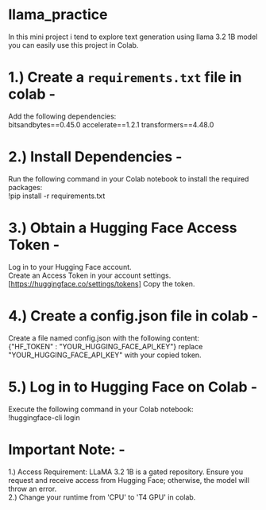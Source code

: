 # llama_practice
In this mini project i tend to explore text generation using llama 3.2 1B model
you can easily use this project in Colab.

# 1.) **Create a `requirements.txt` file** in colab - 
Add the following dependencies:<br>
  bitsandbytes==0.45.0
  accelerate==1.2.1
  transformers==4.48.0

# 2.) **Install Dependencies** - 
Run the following command in your Colab notebook to install the required packages:<br>!pip install -r requirements.txt

# 3.) **Obtain a Hugging Face Access Token** - 
Log in to your Hugging Face account.<br>
Create an Access Token in your account settings.<br>  [https://huggingface.co/settings/tokens]  Copy the token.

# 4.) **Create a config.json file** in colab - 
Create a file named config.json with the following content:<br>  {"HF_TOKEN" : "YOUR_HUGGING_FACE_API_KEY"}   replace "YOUR_HUGGING_FACE_API_KEY" with your copied token.

# 5.) **Log in to Hugging Face on Colab** - 
  Execute the following command in your Colab notebook:<br>  !huggingface-cli login

# **Important Note:** - 
1.) Access Requirement: LLaMA 3.2 1B is a gated repository. Ensure you request and receive access from Hugging Face; otherwise, the model will throw an error.<br>  2.) Change your runtime from 'CPU' to 'T4 GPU' in colab.
